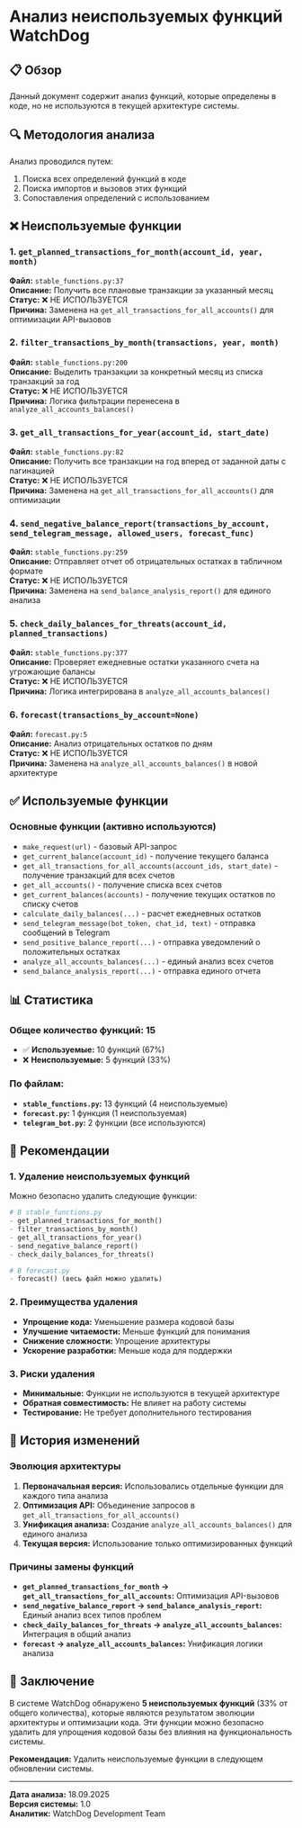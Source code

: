 # Анализ неиспользуемых функций WatchDog

## 📋 Обзор

Данный документ содержит анализ функций, которые определены в коде, но не используются в текущей архитектуре системы.

## 🔍 Методология анализа

Анализ проводился путем:
1. Поиска всех определений функций в коде
2. Поиска импортов и вызовов этих функций
3. Сопоставления определений с использованием

## ❌ Неиспользуемые функции

### 1. `get_planned_transactions_for_month(account_id, year, month)`
**Файл:** `stable_functions.py:37`  
**Описание:** Получить все плановые транзакции за указанный месяц  
**Статус:** ❌ НЕ ИСПОЛЬЗУЕТСЯ  
**Причина:** Заменена на `get_all_transactions_for_all_accounts()` для оптимизации API-вызовов

### 2. `filter_transactions_by_month(transactions, year, month)`
**Файл:** `stable_functions.py:200`  
**Описание:** Выделить транзакции за конкретный месяц из списка транзакций за год  
**Статус:** ❌ НЕ ИСПОЛЬЗУЕТСЯ  
**Причина:** Логика фильтрации перенесена в `analyze_all_accounts_balances()`

### 3. `get_all_transactions_for_year(account_id, start_date)`
**Файл:** `stable_functions.py:82`  
**Описание:** Получить все транзакции на год вперед от заданной даты с пагинацией  
**Статус:** ❌ НЕ ИСПОЛЬЗУЕТСЯ  
**Причина:** Заменена на `get_all_transactions_for_all_accounts()` для оптимизации

### 4. `send_negative_balance_report(transactions_by_account, send_telegram_message, allowed_users, forecast_func)`
**Файл:** `stable_functions.py:259`  
**Описание:** Отправляет отчет об отрицательных остатках в табличном формате  
**Статус:** ❌ НЕ ИСПОЛЬЗУЕТСЯ  
**Причина:** Заменена на `send_balance_analysis_report()` для единого анализа

### 5. `check_daily_balances_for_threats(account_id, planned_transactions)`
**Файл:** `stable_functions.py:377`  
**Описание:** Проверяет ежедневные остатки указанного счета на угрожающие балансы  
**Статус:** ❌ НЕ ИСПОЛЬЗУЕТСЯ  
**Причина:** Логика интегрирована в `analyze_all_accounts_balances()`

### 6. `forecast(transactions_by_account=None)`
**Файл:** `forecast.py:5`  
**Описание:** Анализ отрицательных остатков по дням  
**Статус:** ❌ НЕ ИСПОЛЬЗУЕТСЯ  
**Причина:** Заменена на `analyze_all_accounts_balances()` в новой архитектуре

## ✅ Используемые функции

### Основные функции (активно используются)
- `make_request(url)` - базовый API-запрос
- `get_current_balance(account_id)` - получение текущего баланса
- `get_all_transactions_for_all_accounts(account_ids, start_date)` - получение транзакций для всех счетов
- `get_all_accounts()` - получение списка всех счетов
- `get_current_balances(accounts)` - получение текущих остатков по списку счетов
- `calculate_daily_balances(...)` - расчет ежедневных остатков
- `send_telegram_message(bot_token, chat_id, text)` - отправка сообщений в Telegram
- `send_positive_balance_report(...)` - отправка уведомлений о положительных остатках
- `analyze_all_accounts_balances(...)` - единый анализ всех счетов
- `send_balance_analysis_report(...)` - отправка единого отчета

## 📊 Статистика

### Общее количество функций: 15
- ✅ **Используемые:** 10 функций (67%)
- ❌ **Неиспользуемые:** 5 функций (33%)

### По файлам:
- **`stable_functions.py`:** 13 функций (4 неиспользуемые)
- **`forecast.py`:** 1 функция (1 неиспользуемая)
- **`telegram_bot.py`:** 2 функции (все используются)

## 🎯 Рекомендации

### 1. Удаление неиспользуемых функций
Можно безопасно удалить следующие функции:
```python
# В stable_functions.py
- get_planned_transactions_for_month()
- filter_transactions_by_month()
- get_all_transactions_for_year()
- send_negative_balance_report()
- check_daily_balances_for_threats()

# В forecast.py
- forecast() (весь файл можно удалить)
```

### 2. Преимущества удаления
- **Упрощение кода:** Уменьшение размера кодовой базы
- **Улучшение читаемости:** Меньше функций для понимания
- **Снижение сложности:** Упрощение архитектуры
- **Ускорение разработки:** Меньше кода для поддержки

### 3. Риски удаления
- **Минимальные:** Функции не используются в текущей архитектуре
- **Обратная совместимость:** Не влияет на работу системы
- **Тестирование:** Не требует дополнительного тестирования

## 🔄 История изменений

### Эволюция архитектуры
1. **Первоначальная версия:** Использовались отдельные функции для каждого типа анализа
2. **Оптимизация API:** Объединение запросов в `get_all_transactions_for_all_accounts()`
3. **Унификация анализа:** Создание `analyze_all_accounts_balances()` для единого анализа
4. **Текущая версия:** Использование только оптимизированных функций

### Причины замены функций
- **`get_planned_transactions_for_month` → `get_all_transactions_for_all_accounts`:** Оптимизация API-вызовов
- **`send_negative_balance_report` → `send_balance_analysis_report`:** Единый анализ всех типов проблем
- **`check_daily_balances_for_threats` → `analyze_all_accounts_balances`:** Интеграция в общий анализ
- **`forecast` → `analyze_all_accounts_balances`:** Унификация логики анализа

## 📝 Заключение

В системе WatchDog обнаружено **5 неиспользуемых функций** (33% от общего количества), которые являются результатом эволюции архитектуры и оптимизации кода. Эти функции можно безопасно удалить для упрощения кодовой базы без влияния на функциональность системы.

**Рекомендация:** Удалить неиспользуемые функции в следующем обновлении системы.

---

**Дата анализа:** 18.09.2025  
**Версия системы:** 1.0  
**Аналитик:** WatchDog Development Team
